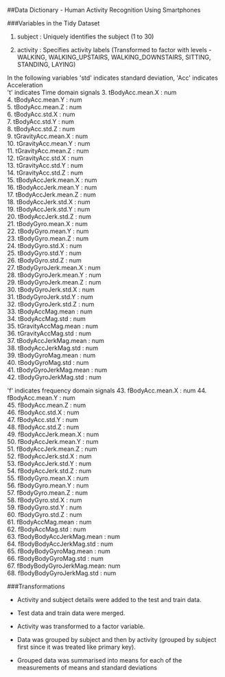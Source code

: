 ##Data Dictionary - Human Activity Recognition Using Smartphones

###Variables in the Tidy Dataset

  1. subject                  : Uniquely identifies the subject (1 to 30)
  
  2. activity                 : Specifies activity labels
                             (Transformed to factor with levels - WALKING, WALKING_UPSTAIRS, WALKING_DOWNSTAIRS,                                 SITTING, STANDING, LAYING)
                               
  In the following variables 'std' indicates standard deviation, 'Acc' indicates Acceleration  
  't' indicates Time domain signals
  3. tBodyAcc.mean.X          : num  
  4. tBodyAcc.mean.Y          : num  
  5. tBodyAcc.mean.Z          : num  
  6. tBodyAcc.std.X           : num  
  7. tBodyAcc.std.Y           : num  
  8. tBodyAcc.std.Z           : num  
  9. tGravityAcc.mean.X       : num  
  10. tGravityAcc.mean.Y       : num  
  11. tGravityAcc.mean.Z       : num  
  12. tGravityAcc.std.X        : num  
  13. tGravityAcc.std.Y        : num  
  14. tGravityAcc.std.Z        : num  
  15. tBodyAccJerk.mean.X      : num  
  16. tBodyAccJerk.mean.Y      : num  
  17. tBodyAccJerk.mean.Z      : num  
  18. tBodyAccJerk.std.X       : num  
  19. tBodyAccJerk.std.Y       : num  
  20. tBodyAccJerk.std.Z       : num  
  21. tBodyGyro.mean.X         : num  
  22. tBodyGyro.mean.Y         : num  
  23. tBodyGyro.mean.Z         : num  
  24. tBodyGyro.std.X          : num  
  25. tBodyGyro.std.Y          : num  
  26. tBodyGyro.std.Z          : num  
  27. tBodyGyroJerk.mean.X     : num  
  28. tBodyGyroJerk.mean.Y     : num  
  29. tBodyGyroJerk.mean.Z     : num  
  30. tBodyGyroJerk.std.X      : num  
  31. tBodyGyroJerk.std.Y      : num  
  32. tBodyGyroJerk.std.Z      : num  
  33. tBodyAccMag.mean         : num  
  34. tBodyAccMag.std          : num  
  35. tGravityAccMag.mean      : num  
  36. tGravityAccMag.std       : num  
  37. tBodyAccJerkMag.mean     : num  
  38. tBodyAccJerkMag.std      : num  
  39. tBodyGyroMag.mean        : num  
  40. tBodyGyroMag.std         : num  
  41. tBodyGyroJerkMag.mean    : num  
  42. tBodyGyroJerkMag.std     : num
  
  'f' indicates frequency domain signals
  43. fBodyAcc.mean.X          : num
  44. fBodyAcc.mean.Y          : num  
  45. fBodyAcc.mean.Z          : num  
  46. fBodyAcc.std.X           : num  
  47. fBodyAcc.std.Y           : num  
  48. fBodyAcc.std.Z           : num  
  49. fBodyAccJerk.mean.X      : num  
  50. fBodyAccJerk.mean.Y      : num  
  51. fBodyAccJerk.mean.Z      : num  
  52. fBodyAccJerk.std.X       : num  
  53. fBodyAccJerk.std.Y       : num  
  54. fBodyAccJerk.std.Z       : num  
  55. fBodyGyro.mean.X         : num  
  56. fBodyGyro.mean.Y         : num  
  57. fBodyGyro.mean.Z         : num  
  58. fBodyGyro.std.X          : num  
  59. fBodyGyro.std.Y          : num  
  60. fBodyGyro.std.Z          : num  
  61. fBodyAccMag.mean         : num  
  62. fBodyAccMag.std          : num  
  63. fBodyBodyAccJerkMag.mean : num  
  64. fBodyBodyAccJerkMag.std  : num  
  65. fBodyBodyGyroMag.mean    : num  
  66. fBodyBodyGyroMag.std     : num  
  67. fBodyBodyGyroJerkMag.mean: num  
  68. fBodyBodyGyroJerkMag.std : num  
  
###Transformations

  * Activity and subject details were added to the test and train data.
  
  * Test data and train data were merged.
  
  * Activity was transformed to a factor variable.
  
  * Data was grouped by subject and then by activity (grouped by subject first since it was treated like primary key).
  
  * Grouped data was summarised into means for each of the measurements of means and standard deviations
  
  
